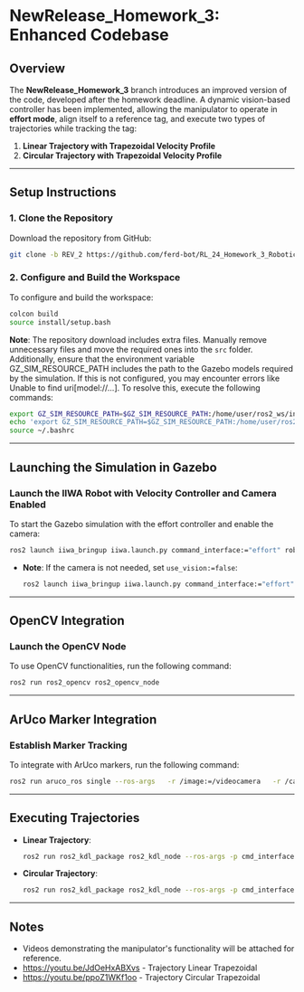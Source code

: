 # NewRelease_Homework_3: Enhanced Codebase

## Overview

The **NewRelease_Homework_3** branch introduces an improved version of the code, developed after the homework deadline. A dynamic vision-based controller has been implemented, allowing the manipulator to operate in **effort mode**, align itself to a reference tag, and execute two types of trajectories while tracking the tag:

1. **Linear Trajectory with Trapezoidal Velocity Profile**
2. **Circular Trajectory with Trapezoidal Velocity Profile**

---

## Setup Instructions

### 1. Clone the Repository
Download the repository from GitHub:
```bash
git clone -b REV_2 https://github.com/ferd-bot/RL_24_Homework_3_Robotics.git
```

### 2. Configure and Build the Workspace
To configure and build the workspace:
```bash
colcon build
source install/setup.bash
```

**Note**: The repository download includes extra files. Manually remove unnecessary files and move the required ones into the `src` folder.
Additionally, ensure that the environment variable GZ_SIM_RESOURCE_PATH includes the path to the Gazebo models required by the simulation. If this is not configured, you may encounter errors like Unable to find uri[model://...]. To resolve this, execute the following commands:
```bash
export GZ_SIM_RESOURCE_PATH=$GZ_SIM_RESOURCE_PATH:/home/user/ros2_ws/install/iiwa_description/share/iiwa_description/gazebo/models
echo 'export GZ_SIM_RESOURCE_PATH=$GZ_SIM_RESOURCE_PATH:/home/user/ros2_ws/install/iiwa_description/share/iiwa_description/gazebo/models' >> ~/.bashrc
source ~/.bashrc
```

---

## Launching the Simulation in Gazebo

### Launch the IIWA Robot with Velocity Controller and Camera Enabled
To start the Gazebo simulation with the effort controller and enable the camera:
```bash
ros2 launch iiwa_bringup iiwa.launch.py command_interface:="effort" robot_controller:="effort_controller" use_sim:="true" use_vision:="true"
```

- **Note**: If the camera is not needed, set `use_vision:=false`:
  ```bash
  ros2 launch iiwa_bringup iiwa.launch.py command_interface:="effort" robot_controller:="effort_controller" use_sim:="true" use_vision:="false"
  ```

---

## OpenCV Integration

### Launch the OpenCV Node
To use OpenCV functionalities, run the following command:
```bash
ros2 run ros2_opencv ros2_opencv_node
```

---

## ArUco Marker Integration

### Establish Marker Tracking
To integrate with ArUco markers, run the following command:
```bash
ros2 run aruco_ros single --ros-args   -r /image:=/videocamera   -r /camera_info:=/videocamera_info   -p marker_id:=201   -p marker_size:=0.1   -p reference_frame:=camera_link   -p marker_frame:=aruco_marker_frame   -p camera_frame:=camera_link
```

---

## Executing Trajectories

- **Linear Trajectory**:
  ```bash
  ros2 run ros2_kdl_package ros2_kdl_node --ros-args -p cmd_interface:=effort -p trajectory:=linear
  ```

- **Circular Trajectory**:
  ```bash
  ros2 run ros2_kdl_package ros2_kdl_node --ros-args -p cmd_interface:=effort -p trajectory:=circular
  ```

---

## Notes

- Videos demonstrating the manipulator's functionality will be attached for reference.
- https://youtu.be/JdOeHxABXvs - Trajectory Linear Trapezoidal
- https://youtu.be/ppoZ1WKf1oo - Trajectory Circular Trapezoidal
